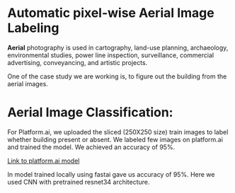 # Automatic pixel-wise Aerial Image Labeling

**Aerial** photography is used in cartography, land-use planning, archaeology, environmental studies, power line inspection, surveillance, commercial advertising, conveyancing, and artistic projects.

One of the case study we are working is, to figure out the building from the aerial images. 

# Aerial Image Classification:

For Platform.ai, we uploaded the sliced (250X250 size) train images to label whether building present or absent. 
We labeled few images on platform.ai and trained the model. We achieved an accuracy of 95%. 

[Link to platform.ai model](https://platform.ai/app/imageTraining/projects/ahJzfnBsYXRmb3JtLWFpLXByb2RyUwsSBFVzZXIiHHE3blJTUGlGQmlTbmZvb200SU05QW9jekNlZzEMCxIHUHJvamVjdCIgYTg2NjNjMzNiNTRiNGZhMzhlNTJjYzNkN2EyMGQ0MDMM)

In model trained locally using fastai gave us accuracy of 95%. Here we used CNN with pretrained resnet34 architecture.
